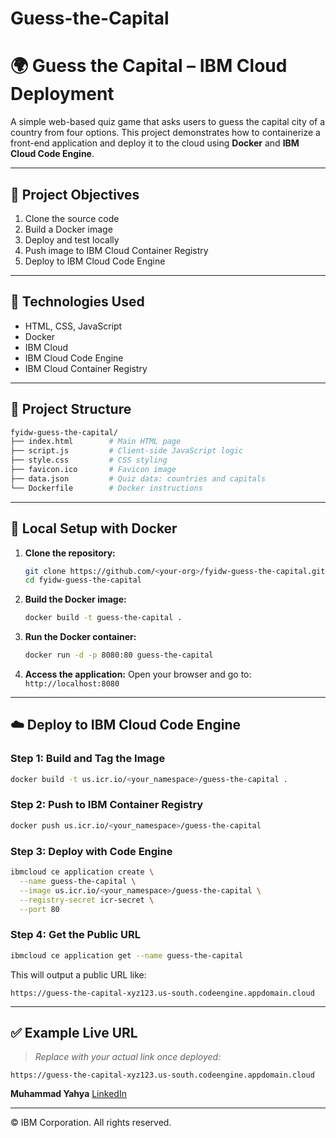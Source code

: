 # Guess-the-Capital
 
# 🌍 Guess the Capital – IBM Cloud Deployment

A simple web-based quiz game that asks users to guess the capital city of a country from four options. This project demonstrates how to containerize a front-end application and deploy it to the cloud using **Docker** and **IBM Cloud Code Engine**.

---
 
## 🚀 Project Objectives

1. Clone the source code
2. Build a Docker image
3. Deploy and test locally 
4. Push image to IBM Cloud Container Registry
5. Deploy to IBM Cloud Code Engine

---

## 🧱 Technologies Used 

* HTML, CSS, JavaScript
* Docker
* IBM Cloud
* IBM Cloud Code Engine
* IBM Cloud Container Registry

---

## 📁 Project Structure

```bash
fyidw-guess-the-capital/
├── index.html        # Main HTML page
├── script.js         # Client-side JavaScript logic
├── style.css         # CSS styling
├── favicon.ico       # Favicon image
├── data.json         # Quiz data: countries and capitals
└── Dockerfile        # Docker instructions
```

---

## 🐳 Local Setup with Docker

1. **Clone the repository:**

   ```bash
   git clone https://github.com/<your-org>/fyidw-guess-the-capital.git
   cd fyidw-guess-the-capital
   ```

2. **Build the Docker image:**

   ```bash
   docker build -t guess-the-capital .
   ```

3. **Run the Docker container:**

   ```bash
   docker run -d -p 8080:80 guess-the-capital
   ```

4. **Access the application:**
   Open your browser and go to:
   `http://localhost:8080`

---

## ☁️ Deploy to IBM Cloud Code Engine

### Step 1: Build and Tag the Image

```bash
docker build -t us.icr.io/<your_namespace>/guess-the-capital .
```

### Step 2: Push to IBM Container Registry

```bash
docker push us.icr.io/<your_namespace>/guess-the-capital
```

### Step 3: Deploy with Code Engine

```bash
ibmcloud ce application create \
  --name guess-the-capital \
  --image us.icr.io/<your_namespace>/guess-the-capital \
  --registry-secret icr-secret \
  --port 80
```

### Step 4: Get the Public URL

```bash
ibmcloud ce application get --name guess-the-capital
```

This will output a public URL like:

```
https://guess-the-capital-xyz123.us-south.codeengine.appdomain.cloud
```

---

## ✅ Example Live URL

> *Replace with your actual link once deployed:*

```text
https://guess-the-capital-xyz123.us-south.codeengine.appdomain.cloud
```



**Muhammad Yahya**
[LinkedIn](https://www.linkedin.com/in/1muhammadyahya/)

---

© IBM Corporation. All rights reserved.
